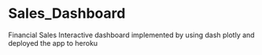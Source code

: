 # Sales_Dashboard
Financial Sales Interactive dashboard implemented by using dash plotly and deployed the app to heroku 
